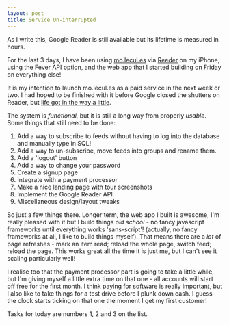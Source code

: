 ```yaml
---
layout: post
title: Service Un-interrupted
---
```


As I write this, Google Reader is still available but its lifetime is measured in hours.

For the last 3 days, I have been using [mo.lecul.es](http://mo.lecul.es/) via [Reeder](http://reederapp.com/iphone/) on my iPhone, using the Fever API option, and the web app that I started building on Friday on everything else!

It is my intention to launch mo.lecul.es as a paid service in the next week or two. I had hoped to be finished with it before Google closed the shutters on Reader, but [life got in the way a little](http://www.subdimension.co.uk/2013/04/26/Making_Progress.html).

The system is *functional*, but it is still a long way from properly *usable*. Some things that still need to be done:

1. Add a way to subscribe to feeds without having to log into the database and manually type in SQL!
2. Add a way to un-subscribe, move feeds into groups and rename them.
3. Add a 'logout' button
4. Add a way to change your password
5. Create a signup page
6. Integrate with a payment processor
7. Make a nice landing page with tour screenshots
8. Implement the Google Reader API
9. Miscellaneous design/layout tweaks

So just a few things there. Longer term, the web app I built is awesome, I'm really pleased with it but I build things *old school* - no fancy javascript frameworks until everything works 'sans-script'! (actually, no fancy frameworks at all, I like to build things myself). That means there are a *lot* of page refreshes - mark an item read; reload the whole page, switch feed; reload the page. This works great all the time it is just me, but I can't see it scaling particularly well!

I realise too that the payment processor part is going to take a little while, but I'm giving myself a little extra time on that one - all accounts will start off free for the first month. I think paying for software is really important, but I also like to take things for a test drive before I plunk down cash. I guess the clock starts ticking on that one the moment I get my first customer!

Tasks for today are numbers 1, 2 and 3 on the list.